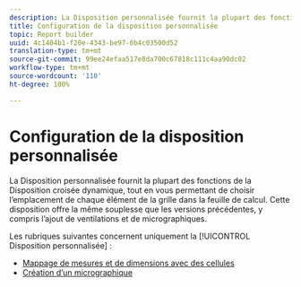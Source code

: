 ```yaml
---
description: La Disposition personnalisée fournit la plupart des fonctions de la Disposition croisée dynamique, tout en vous permettant de choisir l’emplacement de chaque élément de la grille dans la feuille de calcul. Cette disposition offre la même souplesse que les versions précédentes, y compris l’ajout de ventilations et de micrographiques.
title: Configuration de la disposition personnalisée
topic: Report builder
uuid: 4c1404b1-f20e-4343-be97-0b4c03500d52
translation-type: tm+mt
source-git-commit: 99ee24efaa517e8da700c67818c111c4aa90dc02
workflow-type: tm+mt
source-wordcount: '110'
ht-degree: 100%

---
```



# Configuration de la disposition personnalisée

La Disposition personnalisée fournit la plupart des fonctions de la Disposition croisée dynamique, tout en vous permettant de choisir l’emplacement de chaque élément de la grille dans la feuille de calcul. Cette disposition offre la même souplesse que les versions précédentes, y compris l’ajout de ventilations et de micrographiques.

Les rubriques suivantes concernent uniquement la [!UICONTROL Disposition personnalisée] :

* [Mappage de mesures et de dimensions avec des cellules](/help/analyze/report-builder/layout/map-metrics-and-dimensions-to-cells.md)
* [Création d’un micrographique](/help/analyze/report-builder/layout/t-create-a-microchart.md)

